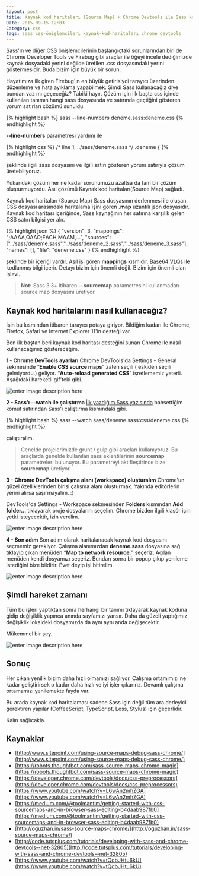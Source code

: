 ```yaml
---
layout: post
title: Kaynak kod haritaları (Source Map) + Chrome Devtools ile Sass kodlarına hakim olmak
Date: 2015-09-15 12:03
Category: css
tags: sass css-önişlemcileri kaynak-kod-haritaları chrome devtools
---
```


Sass'ın ve diğer CSS önişlemcilerinin başlangıçtaki sorunlarından biri de Chrome Developer Tools ve Firebug gibi araçlar ile öğeyi incele dediğimizde kaynak dosyadaki yerini değilde üretilen .css dosyasındaki yerini göstermesidir. Buda bizim için büyük bir sorun.

Hayatımıza ilk giren Firebug'ın en büyük getirisiydi tarayıcı üzerinden düzenleme ve hata ayıklama yapabilmek. Şimdi Sass kullanacağız diye bundan vaz mı geçeceğiz? Tabiki hayır. Çözüm için ilk başta css içinde kullanılan tanımın hangi sass dosyasında ve satırında geçtiğini gösteren yorum satırları çözümü sunuldu.

{% highlight bash %}
sass --line-numbers deneme.sass:deneme.css
{% endhighlight %}

**--line-numbers** parametresi yardımı ile 

{% highlight css %}
/* line 1, ../sass/deneme.sass */
.deneme {
{% endhighlight %}

şeklinde ilgili sass dosyasını ve ilgili satırı gösteren yorum satırıyla çözüm üretebiliyoruz.

Yukarıdaki çözüm her ne kadar sorunumuzu azaltsa da tam bir çözüm oluşturmuyordu. Asıl çözümü Kaynak kod haritaları(Source Map) sağladı.

Kaynak kod haritaları (Source Map) Sass dosyasının derlenmesi ile oluşan CSS dosyası arasındaki haritalama işini gören **.map** uzantılı json dosyasıdır. Kaynak kod haritası içeriğinde, Sass kaynağının her satırına karşılık gelen CSS satırı bilgisi yer alır.

{% highlight json %}
{
  "version": 3,
  "mappings": ";AAAA,OAAO;EACH,MAAM,...",
  "sources": ["../sass/deneme.sass","../sass/deneme_2.sass","../sass/deneme_3.sass"],
  "names": [],
  "file": "deneme.css"
}
{% endhighlight %}

şeklinde bir içeriği vardır. Asıl işi gören **mappings** kısmıdır. [Base64 VLQs](http://www.html5rocks.com/en/tutorials/developertools/sourcemaps/#toc-base64vlq) ile kodlanmış bilgi içerir. Detayı bizim için önemli değil. Bizim için önemli olan işlevi.

> **Not:** Sass 3.3+ itibaren **--sourcemap** parametresini kullanmadan source map dosyasını üretiyor.

## Kaynak kod haritalarını nasıl kullanacağız?

İşin bu kısmından itibaren tarayıcı potaya giriyor. Bildiğim kadarı ile Chrome, Firefox, Safari ve Internet Explorer 11'in desteği var. 

Ben ilk baştan beri kaynak kod haritası desteğini sunan Chrome ile nasıl kullanacağımız göstereceğim.

**1 - Chrome DevTools ayarları**
Chrome DevTools'da Settings - General sekmesinde  “**Enable CSS source maps**” zaten seçili ( eskiden seçili gelmiyordu.) geliyor. “**Auto-reload generated CSS**” işretlememiz yeterli. Aşağıdaki hareketli gif'teki gibi.

![enter image description here](https://fatihhayrioglu.com/images/devtools-source-map.gif)

**2 - Sass'ı --watch ile çalıştırma**
[İlk yazdığım Sass yazısında](https://fatihhayrioglu.com/sass-ile-dinamik-css-yazmak/) bahsettiğim komut satırından Sass'ı çalıştırma kısmındaki gibi.

{% highlight bash %}
sass --watch sass/deneme.sass:css/deneme.css
{% endhighlight %}

çalıştıralım.

> Genelde projelerimizde grunt / gulp gibi araçları kullanıyoruz. Bu araçlarda genelde kullanılan sass eklentilerinin **sourcemap** parametreleri bulunuyor. Bu parametreyi aktifleştirince bize **sourcemap** üretiyor.        

**3 - Chrome DevTools  çalışma alanı (workspace) oluşturalım**
Chrome'un güzel özelliklerinden birisi çalışma alanı oluşturmak. Yakında editörlerin yerini alırsa şaşırmayalım. :)

DevTools'da Settings - Workspace sekmesinden **Folders** kısmından **Add folder...** tıklayarak proje dosyalarını seçelim. Chrome bizden ilgili klasör için yetki isteyecektir, izin verelim. 

![enter image description here](https://fatihhayrioglu.com/images/devtools-calisma-alani.gif)

**4 - Son adım**
Son adım olarak haritalanacak kaynak kod dosyasını seçmemiz gerekiyor. Çalışma alanımızdan **deneme.sass** dosyasına sağ tıklayıp çıkan menüden “**Map to network resource.**” seçeriz. Açılan menüden kendi dosyamızı seçeriz. Bundan sonra bir popup çıkıp yenileme istediğini bize bildirir. Evet deyip işi bitirelim.

![enter image description here](https://fatihhayrioglu.com/images/devtools-map.gif)

## Şimdi hareket zamanı

Tüm bu işleri yaptıktan sonra herhangi bir tanımı tıklayarak kaynak koduna gidip değişiklik yapınca anında sayfamızı yansır. Daha da güzeli yaptığımız değişiklik lokaldeki dosyamızda da aynı aynı anda değişecektir. 

Mükemmel bir şey. 

![enter image description here](https://fatihhayrioglu.com/images/devtools-map-end.gif)

## Sonuç 

Her çıkan yenilik bizim daha hızlı olmamızı sağlıyor. Çalışma ortamımızı ne kadar geliştirirsek o kadar daha hızlı ve iyi işler çıkarırız. Devamlı çalışma ortamamızı yenilemekte fayda var.

Bu arada kaynak kod haritalaması sadece Sass için değil tüm ara derleyici gerektiren yapılar (CoffeeScript, TypeScript, Less, Stylus) için geçerlidir.

Kalın sağlıcakla.

## Kaynaklar

 - [http://www.sitepoint.com/using-source-maps-debug-sass-chrome/](http://www.sitepoint.com/using-source-maps-debug-sass-chrome/)
 - [https://robots.thoughtbot.com/sass-source-maps-chrome-magic](https://robots.thoughtbot.com/sass-source-maps-chrome-magic)
 - [https://developer.chrome.com/devtools/docs/css-preprocessors](https://developer.chrome.com/devtools/docs/css-preprocessors)
 - [https://www.youtube.com/watch?v=L6wAn2mhZGA](https://www.youtube.com/watch?v=L6wAn2mhZGA)
 - [https://medium.com/@toolmantim/getting-started-with-css-sourcemaps-and-in-browser-sass-editing-b4daab987fb0](https://medium.com/@toolmantim/getting-started-with-css-sourcemaps-and-in-browser-sass-editing-b4daab987fb0)
 - [http://oguzhan.in/sass-source-maps-chrome/](http://oguzhan.in/sass-source-maps-chrome/)
 - [http://code.tutsplus.com/tutorials/developing-with-sass-and-chrome-devtools--net-32805](http://code.tutsplus.com/tutorials/developing-with-sass-and-chrome-devtools--net-32805)
 - [https://www.youtube.com/watch?v=tQdbJHtu6kU](https://www.youtube.com/watch?v=tQdbJHtu6kU)